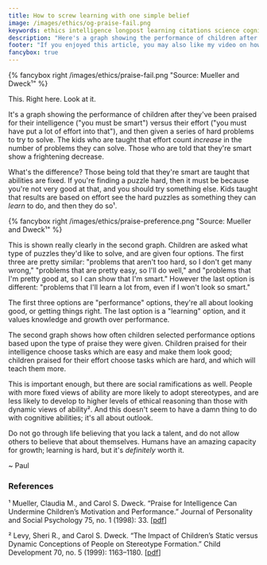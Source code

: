 ```yaml
---
title: How to screw learning with one simple belief
image: /images/ethics/og-praise-fail.png
keywords: ethics intelligence longpost learning citations science cognition
description: "Here's a graph showing the performance of children after they've been praised for their intelligence versus their effort, and given a series of problems to solve. The praised for effort show an increase in performance. Those praised for intelligence show a frightening decrease."
footer: "If you enjoyed this article, you may also like my video on how [All Your Brains Suck](http://pjf.id.au/talks/2011/07/29/all-your-brains-suck.html)."
fancybox: true
---
```


{% fancybox right /images/ethics/praise-fail.png "Source: Mueller and Dweck¹" %}

This. Right here. Look at it.

It's a graph showing the performance of children after they've been praised for
their intelligence ("you must be smart") versus their effort ("you must have
put a lot of effort into that"), and then given a series of hard problems to
try to solve. The kids who are taught that effort count *increase* in the
number of problems they can solve. Those who are told that they're smart show a
frightening decrease.

<!--more-->

What's the difference? Those being told that they're smart are taught that
abilities are fixed. If you're finding a puzzle hard, then it must be because
you're not very good at that, and you should try something else. Kids taught
that results are based on effort see the hard puzzles as something they can
*learn* to do, and then they do so¹.

{% fancybox right /images/ethics/praise-preference.png "Source: Mueller and Dweck¹" %}

This is shown really clearly in the second graph. Children are asked what type
of puzzles they'd like to solve, and are given four options. The first three
are pretty similar: "problems that aren't too hard, so I don't get many wrong,"
"problems that are pretty easy, so I'll do well," and "problems that I'm pretty
good at, so I can show that I'm smart." However the last option is different:
"problems that I'll learn a lot from, even if I won't look so smart."

The first three options are "performance" options, they're all about looking
good, or getting things right. The last option is a "learning" option, and it
values knowledge and growth over performance.

The second graph shows how often children selected performance options based
upon the type of praise they were given. Children praised for their
intelligence choose tasks which are easy and make them look good; children
praised for their effort choose tasks which are hard, and which will teach them
more.

This is important enough, but there are social ramifications as well. People
with more fixed views of ability are more likely to adopt stereotypes, and are
less likely to develop to higher levels of ethical reasoning than those with
dynamic views of ability². And this doesn't seem to have a damn thing to do
with cognitive abilities; it's all about outlook.

Do not go through life believing that you lack a talent, and do not allow
others to believe that about themselves. Humans have an amazing capacity for
growth; learning is hard, but it's *definitely* worth it.

~ Paul

### References

¹ Mueller, Claudia M., and Carol S. Dweck. “Praise for Intelligence Can Undermine Children’s Motivation and Performance.” Journal of Personality and Social Psychology 75, no. 1 (1998): 33. \[[pdf](http://www.uky.edu/~eushe2/mrg/MuellerDweck1998.pdf)\]

² Levy, Sheri R., and Carol S. Dweck. “The Impact of Children’s Static versus Dynamic Conceptions of People on Stereotype Formation.” Child Development 70, no. 5 (1999): 1163–1180. \[[pdf](http://www.stanford-knowledgebase.org/dept/psychology/cgi-bin/drupalm/system/files/Children%27s%20static%20vs%20dynamic%20person%20conceptions%20as%20predictors%20of%20their%20stereotype%20information.pdf)\]

